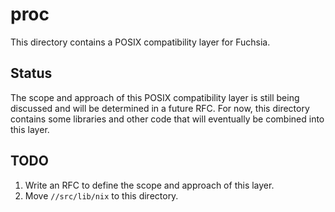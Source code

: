 # proc

This directory contains a POSIX compatibility layer for Fuchsia.

## Status

The scope and approach of this POSIX compatibility layer is still being
discussed and will be determined in a future RFC. For now, this directory
contains some libraries and other code that will eventually be combined into
this layer.

## TODO

1. Write an RFC to define the scope and approach of this layer.
1. Move `//src/lib/nix` to this directory.
